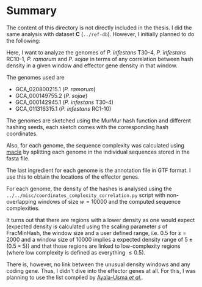 # Summary

The content of this directory is not directly included in the thesis. I did the
same analysis with dataset **C** (`../ref-db`). However, I initially planned to
do the following:

Here, I want to analyze the genomes of _P. infestans_ T30-4, _P. infestans_
RC10-1, _P. ramorum_ and _P. sojae_ in terms of any correlation between hash
density in a given window and effector gene density in that window.

The genomes used are

- GCA_020800215.1 (_P. ramorum_)
- GCA_000149755.2 (_P. sojae_)
- GCA_000142945.1 (_P. infestans_ T30-4)
- GCA_011316315.1 (_P. infestans_ RC1-10)

The genomes are sketched using the MurMur hash function and different hashing
seeds, each sketch comes with the corresponding hash coordinates.

Also, for each genome, the sequence complexity was calculated using
[macle](https://github.com/evolbioinf/macle) by splitting each genome in the
individual sequences stored in the fasta file.

The last ingredient for each genome is the annotation file in GTF format. I use
this to obtain the locations of the effector genes.

For each genome, the density of the hashes is analysed using the
`../../misc/coordinates_complexity_correlation.py` script with non-overlapping
windows of size $w=10000$ and the computed sequence complexities.

It turns out that there are regions with a lower density as one would expect
(expected density is calculated using the scaling parameter $s$ of FracMinHash,
the window size and a user defined range, i.e. 0.5 for $s=2000$ and a window
size of $10000$ implies a expected density range of $5 \pm (0.5 \times 5)$) and
that those regions are linked to low-complexity regions (where low complexity is
defined as everything $\leq 0.5$).

There is, however, no link between the unusual density windows and any coding
gene. Thus, I didn't dive into the effector genes at all. For this, I was
planning to use the list compiled by [Ayala-Usma _et
al._](https://bmcgenomics.biomedcentral.com/articles/10.1186/s12864-021-08079-y).
